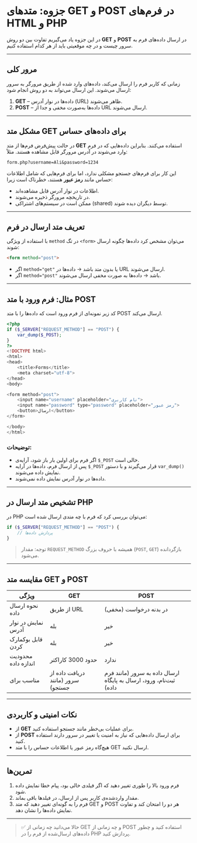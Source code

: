 # جزوه: متدهای GET و POST در فرم‌های HTML و PHP

در این جزوه یاد می‌گیریم تفاوت بین دو روش **GET** و **POST** در ارسال داده‌های فرم به سرور چیست و در چه موقعیتی باید از هر کدام استفاده کنیم.

---

## مرور کلی

زمانی که کاربر فرم را ارسال می‌کند، داده‌های وارد شده از طریق مرورگر به سرور ارسال می‌شوند. این ارسال می‌تواند به دو روش انجام شود:

1. **GET** – داده‌ها در نوار آدرس (URL) ظاهر می‌شوند.
2. **POST** – داده‌ها به‌صورت مخفی و جدا از URL ارسال می‌شوند.

---

## مشکل متد GET برای داده‌های حساس

در حالت پیش‌فرض فرم‌ها از متد **GET** استفاده می‌کنند. بنابراین داده‌هایی که در فرم وارد می‌شوند در آدرس مرورگر قابل مشاهده هستند. مثلاً:

```
form.php?username=Ali&password=1234
```

این کار برای فرم‌های جستجو مشکلی ندارد، اما برای فرم‌هایی که شامل اطلاعات حساس مانند **رمز عبور** هستند، خطرناک است زیرا:

* اطلاعات در نوار آدرس قابل مشاهده‌اند.
* در تاریخچه مرورگر ذخیره می‌شوند.
* ممکن است در سیستم‌های اشتراکی (shared) توسط دیگران دیده شوند.

---

## تعریف متد ارسال در فرم

با استفاده از ویژگی `method` در تگ `<form>` می‌توان مشخص کرد داده‌ها چگونه ارسال شوند:

```html
<form method="post">
```

* اگر `method="get"` یا بدون متد باشد → داده‌ها در URL ارسال می‌شوند.
* اگر `method="post"` باشد → داده‌ها به صورت مخفی ارسال می‌شوند.

---

## مثال: فرم ورود با متد POST

کد زیر نمونه‌ای از فرم ورود است که داده‌ها را با متد POST ارسال می‌کند.

```php
<?php
if ($_SERVER["REQUEST_METHOD"] == "POST") {
    var_dump($_POST);
}
?>
<!DOCTYPE html>
<html>
<head>
    <title>Forms</title>
    <meta charset="utf-8">
</head>
<body>

<form method="post">
    <input name="username" placeholder="نام کاربری">
    <input name="password" type="password" placeholder="رمز عبور">
    <button>ارسال</button>
</form>

</body>
</html>
```

### توضیحات:

* اگر فرم برای اولین بار باز شود، آرایه‌ی `$_POST` خالی است.
* پس از ارسال فرم، داده‌ها در آرایه `$_POST` قرار می‌گیرند و با دستور `var_dump()` نمایش داده می‌شوند.
* داده‌ها در نوار آدرس نمایش داده نمی‌شوند.

---

## تشخیص متد ارسال در PHP

در PHP می‌توان بررسی کرد که فرم با چه متدی ارسال شده است:

```php
if ($_SERVER["REQUEST_METHOD"] == "POST") {
    // پردازش داده‌ها
}
```

> توجه: مقدار `REQUEST_METHOD` همیشه با حروف بزرگ (`POST`, `GET`) بازگردانده می‌شود.

---

## مقایسه متد GET و POST

| ویژگی               | GET                               | POST                                                               |
| ------------------- | --------------------------------- | ------------------------------------------------------------------ |
| نحوه ارسال داده     | از طریق URL                       | در بدنه درخواست (مخفی)                                             |
| نمایش در نوار آدرس  | بله                               | خیر                                                                |
| قابل بوکمارک کردن   | بله                               | خیر                                                                |
| محدودیت اندازه داده | حدود 3000 کاراکتر                 | ندارد                                                              |
| مناسب برای          | دریافت داده از سرور (مانند جستجو) | ارسال داده به سرور (مانند فرم ثبت‌نام، ورود، ارسال به پایگاه داده) |

---

## نکات امنیتی و کاربردی

* از **GET** برای عملیات بی‌خطر مانند جستجو استفاده کنید.
* از **POST** برای ارسال داده‌هایی که نیاز به امنیت یا تغییر در سرور دارند استفاده کنید.
* هیچ‌گاه رمز عبور یا اطلاعات حساس را با متد GET ارسال نکنید.

---

## تمرین‌ها

1. فرم ورود بالا را طوری تغییر دهید که اگر فیلدی خالی بود، پیام خطا نمایش داده شود.
2. مقدار واردشده‌ی کاربر پس از ارسال، در فیلدها باقی بماند.
3. فرم را به گونه‌ای تغییر دهید که متد GET و POST هر دو را امتحان کند و تفاوت نمایش داده‌ها را نشان دهد.

---

> ✅ حالا می‌دانید چه زمانی از GET و چه زمانی از POST استفاده کنید و چطور داده‌های ارسال‌شده از فرم را در PHP پردازش کنید.
